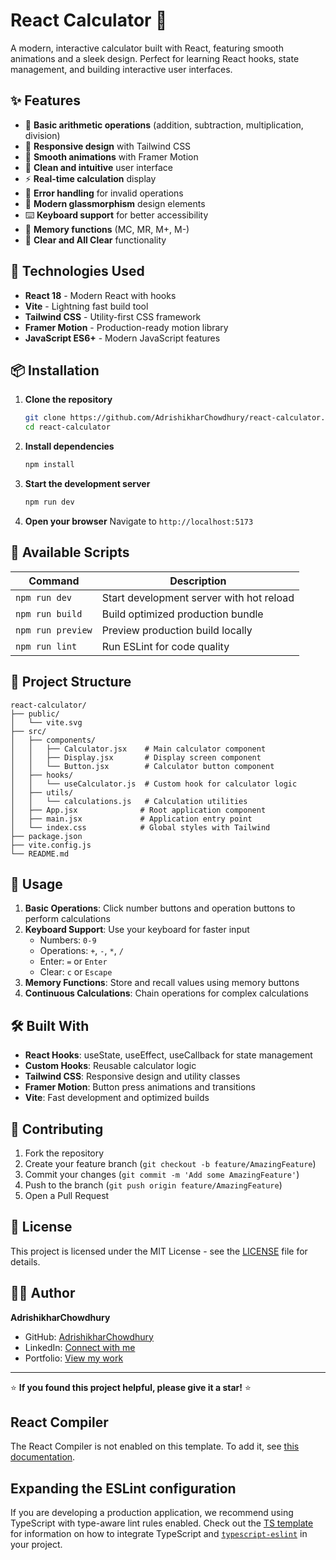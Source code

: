 # React Calculator 🧮

A modern, interactive calculator built with React, featuring smooth animations and a sleek design. Perfect for learning React hooks, state management, and building interactive user interfaces.

## ✨ Features

- 🔢 **Basic arithmetic operations** (addition, subtraction, multiplication, division)
- 📱 **Responsive design** with Tailwind CSS
- 🎨 **Smooth animations** with Framer Motion
- 🎯 **Clean and intuitive** user interface
- ⚡ **Real-time calculation** display
- 🚨 **Error handling** for invalid operations
- 🌙 **Modern glassmorphism** design elements
- ⌨️ **Keyboard support** for better accessibility
- 📐 **Memory functions** (MC, MR, M+, M-)
- 🔄 **Clear and All Clear** functionality

## 🚀 Technologies Used

- **React 18** - Modern React with hooks
- **Vite** - Lightning fast build tool
- **Tailwind CSS** - Utility-first CSS framework
- **Framer Motion** - Production-ready motion library
- **JavaScript ES6+** - Modern JavaScript features

## 📦 Installation

1. **Clone the repository**
   ```bash
   git clone https://github.com/AdrishikharChowdhury/react-calculator.git
   cd react-calculator
   ```

2. **Install dependencies**
   ```bash
   npm install
   ```

3. **Start the development server**
   ```bash
   npm run dev
   ```

4. **Open your browser**
   Navigate to `http://localhost:5173`

## 📜 Available Scripts

| Command | Description |
|---------|-------------|
| `npm run dev` | Start development server with hot reload |
| `npm run build` | Build optimized production bundle |
| `npm run preview` | Preview production build locally |
| `npm run lint` | Run ESLint for code quality |

## 📁 Project Structure

```
react-calculator/
├── public/
│   └── vite.svg
├── src/
│   ├── components/
│   │   ├── Calculator.jsx    # Main calculator component
│   │   ├── Display.jsx       # Display screen component
│   │   └── Button.jsx        # Calculator button component
│   ├── hooks/
│   │   └── useCalculator.js  # Custom hook for calculator logic
│   ├── utils/
│   │   └── calculations.js   # Calculation utilities
│   ├── App.jsx              # Root application component
│   ├── main.jsx             # Application entry point
│   └── index.css            # Global styles with Tailwind
├── package.json
├── vite.config.js
└── README.md
```

## 🎯 Usage

1. **Basic Operations**: Click number buttons and operation buttons to perform calculations
2. **Keyboard Support**: Use your keyboard for faster input
   - Numbers: `0-9`
   - Operations: `+`, `-`, `*`, `/`
   - Enter: `=` or `Enter`
   - Clear: `c` or `Escape`
3. **Memory Functions**: Store and recall values using memory buttons
4. **Continuous Calculations**: Chain operations for complex calculations

## 🛠️ Built With

- **React Hooks**: useState, useEffect, useCallback for state management
- **Custom Hooks**: Reusable calculator logic
- **Tailwind CSS**: Responsive design and utility classes
- **Framer Motion**: Button press animations and transitions
- **Vite**: Fast development and optimized builds

## 🤝 Contributing

1. Fork the repository
2. Create your feature branch (`git checkout -b feature/AmazingFeature`)
3. Commit your changes (`git commit -m 'Add some AmazingFeature'`)
4. Push to the branch (`git push origin feature/AmazingFeature`)
5. Open a Pull Request

## 📄 License

This project is licensed under the MIT License - see the [LICENSE](LICENSE) file for details.

## 👨‍💻 Author

**AdrishikharChowdhury**
- GitHub: [AdrishikharChowdhury](https://github.com/AdrishikharChowdhury)
- LinkedIn: [Connect with me](https://www.linkedin.com/in/adrishikhar-chowdhury/)
- Portfolio: [View my work](https://adrishikharchowdhury.netlify.app)

---

⭐ **If you found this project helpful, please give it a star!** ⭐

## React Compiler

The React Compiler is not enabled on this template. To add it, see [this documentation](https://react.dev/learn/react-compiler/installation).

## Expanding the ESLint configuration

If you are developing a production application, we recommend using TypeScript with type-aware lint rules enabled. Check out the [TS template](https://github.com/vitejs/vite/tree/main/packages/create-vite/template-react-ts) for information on how to integrate TypeScript and [`typescript-eslint`](https://typescript-eslint.io) in your project.
